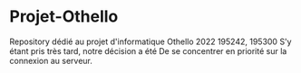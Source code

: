 # Projet-Othello
Repository dédié au projet d'informatique Othello 2022
195242, 195300
S'y étant pris très tard, notre décision a été
De se concentrer en priorité sur la connexion 
au serveur.
